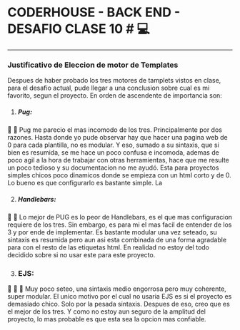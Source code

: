 # CODERHOUSE - BACK END - DESAFIO CLASE 10 # 💻

- - - - 

### Justificativo de Eleccion de motor de Templates ###

Despues de haber probado los tres motores de tamplets vistos en clase, para el desafio actual,
pude llegar a una conclusion sobre cual es mi favorito, segun el proyecto. En orden de ascendente de importancia son:

1. ##### Pug: #####  
  🥉            🥉
  Pug me parecio el mas incomodo de los tres. Principalmente por dos razones. Hasta donde yo pude observar
  hay que hacer una pagina web de 0 para cada plantilla, no es modular. Y eso, sumado a su sintaxis, que si bien es
  resumida, se me hace un poco confusa e incomoda, ademas de poco agil a la hora de trabajar con otras herramientas,
  hace que me resulte un poco tedioso y su documentacion no me ayudó. Esta para proyectos simples chicos poco 
  dinamicos donde se empieza con un html corto y de 0. Lo bueno es que configurarlo es bastante simple. La

2. ##### Handlebars: #####  
  🥈              🥈
  Lo mejor de PUG es lo peor de Handlebars, es el que mas configuracion requiere de los tres. Sin embargo, es para mi 
  el mas facil de entender de los 3 y por ende de implementar. Es bastante modular una vez seteado, su sintaxis es 
  resumida pero aun asi esta combinada de una forma agradable para con el resto de las etiquetas html. En realidad
  no estoy del todo decidido sobre si no usar este para este proyecto. 

3. ### EJS: ###
🎉  🥇          🎉
Muy poco seteo, una sintaxis medio engorrosa pero muy coherente, super modular. El unico motivo por el cual no usaria
EJS es si el proyecto es demasiado chico. Solo por la pesada sintaxis. Despues de eso, creo que es el mejor de los tres.
Y como no estoy aun seguro de la amplitud del proyecto, lo mas probable es que esta sea la opcion mas confiable.
